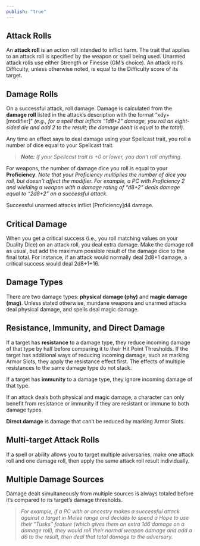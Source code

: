 ```yaml
---
publish: "true"
---
```

## Attack Rolls

An **attack roll** is an action roll intended to inflict harm. The trait that applies to an attack roll is specified by the weapon or spell being used. Unarmed attack rolls use either Strength or Finesse (GM’s choice). An attack roll’s Difficulty, unless otherwise noted, is equal to the Difficulty score of its target.

## Damage Rolls

On a successful attack, roll damage. Damage is calculated from the **damage roll** listed in the attack’s description with the format “xdy+[modifier]” *(e.g., for a spell that inflicts “1d8+2” damage, you roll an eight-sided die and add 2 to the result; the damage dealt is equal to the total).*

Any time an effect says to deal damage using your Spellcast trait, you roll a number of dice equal to your Spellcast trait.

> ***Note:*** *If your Spellcast trait is +0 or lower, you don’t roll anything.*

For weapons, the number of damage dice you roll is equal to your **Proficiency**. *Note that your Proficiency multiplies the number of dice you roll, but doesn’t affect the modifier. For example, a PC with Proficiency 2 and wielding a weapon with a damage rating of “d8+2” deals damage equal to “2d8+2” on a successful attack.*

Successful unarmed attacks inflict [Proficiency]d4 damage.

## Critical Damage

When you get a critical success (i.e., you roll matching values on your Duality Dice) on an attack roll, you deal extra damage. Make the damage roll as usual, but add the maximum possible result of the damage dice to the final total. For instance, if an attack would normally deal 2d8+1 damage, a critical success would deal 2d8+1+16.

## Damage Types

There are two damage types: **physical damage (phy)** and **magic damage (mag)**. Unless stated otherwise, mundane weapons and unarmed attacks deal physical damage, and spells deal magic damage.

## Resistance, Immunity, and Direct Damage

If a target has **resistance** to a damage type, they reduce incoming damage of that type by half before comparing it to their Hit Point Thresholds. If the target has additional ways of reducing incoming damage, such as marking Armor Slots, they apply the resistance effect first. The effects of multiple resistances to the same damage type do not stack.

If a target has **immunity** to a damage type, they ignore incoming damage of that type.

If an attack deals both physical and magic damage, a character can only benefit from resistance or immunity if they are resistant or immune to both damage types.

**Direct damage** is damage that can’t be reduced by marking Armor Slots.

## Multi-target Attack Rolls

If a spell or ability allows you to target multiple adversaries, make one attack roll and one damage roll, then apply the same attack roll result individually.

## Multiple Damage Sources

Damage dealt simultaneously from multiple sources is always totaled before it’s compared to its target’s damage thresholds.

> *For example, if a PC with or ancestry makes a successful attack against a target in Melee range and decides to spend a Hope to use their “Tusks” feature (which gives them an extra 1d6 damage on a damage roll), they would roll their normal weapon damage and add a d6 to the result, then deal that total damage to the adversary.*
